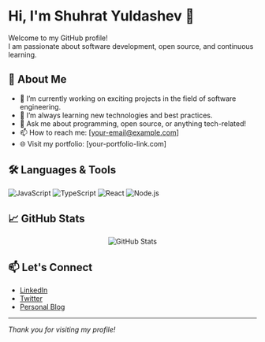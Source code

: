 <!-- <p align="center">
<img src="https://i.pinimg.com/736x/16/00/fd/1600fd3d9bca436801ed06f2185d88cb.jpg" alt="Banner" height="200px" style="object-fit: cover; border-radius: 20px; " width="100%" />
</p>-->

# Hi, I'm Shuhrat Yuldashev 👋

Welcome to my GitHub profile!  
I am passionate about software development, open source, and continuous learning.

## 🚀 About Me

- 🔭 I’m currently working on exciting projects in the field of software engineering.
- 🌱 I’m always learning new technologies and best practices.
- 💬 Ask me about programming, open source, or anything tech-related!
- 📫 How to reach me: [your-email@example.com]  
- 🌐 Visit my portfolio: [your-portfolio-link.com]

## 🛠️ Languages & Tools

![JavaScript](https://img.shields.io/badge/javascript-F7DF1E?style=for-the-badge&logo=javascript&logoColor=black)
![TypeScript](https://img.shields.io/badge/typescript-3178C6?style=for-the-badge&logo=typescript&logoColor=white)
![React](https://img.shields.io/badge/react-20232A?style=for-the-badge&logo=react&logoColor=61DAFB)
![Node.js](https://img.shields.io/badge/node.js-339933?style=for-the-badge&logo=nodedotjs&logoColor=white)
<!-- Add or remove tools as appropriate -->

## 📈 GitHub Stats

<p align="center">
  <img src="https://github-readme-stats.vercel.app/api?username=shuhratyuldashev&show_icons=true&theme=default" alt="GitHub Stats" />
</p>

## 📫 Let's Connect

- [LinkedIn](https://www.linkedin.com/in/your-linkedin-profile)
- [Twitter](https://twitter.com/your-twitter-handle)
- [Personal Blog](https://your-blog-link.com)

---

*Thank you for visiting my profile!*
